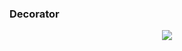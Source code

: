 ﻿### Decorator 
<p align="center">
  <img src="http://mokarchi.ir/git/Decorator/word-image-6-768x373.png" />
</p>
